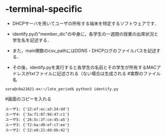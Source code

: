 # -terminal-specific
- DHCPサーバを用いてユーザの所有する端末を特定するソフトウェアです．

- identify.pyの"member_dic"の中身に，各学生の一週間の授業の出席状況と学生名を記述する．
- また，main関数のcsv_pathにはDDNS・DHCPログのファイルパスを記述する．
- その後，identify.pyを実行すると各学生の名前とその学生が所有するMACアドレスがtxtファイルに記述される（ない場合は生成される
#実際のファイル名
```identify.pyを実行
sora@c0a21021-ex:~/late_period$ python3 identify.py
```

#画面のコピーを入れる
```出力先ファイルのtxtファイル
ユーザ1: {'22:e7:ec:a3:24:dd'}
ユーザ4: {'3a:f1:07:9d:47:c1'}
ユーザ5: {'26:5c:3f:ce:45:a5'}
ユーザ3: {'f2:ba:d9:ef:c7:ee'}
ユーザ2: {'22:e8:21:dd:6b:42'}
```
